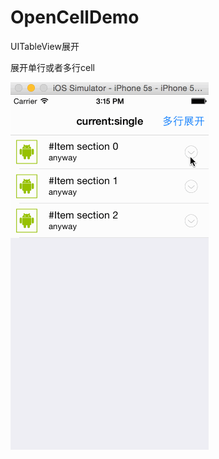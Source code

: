 # OpenCellDemo
UITableView展开

展开单行或者多行cell

![image](https://github.com/K-Kevin/OpenCellDemo/blob/master/ScreenShot/Untitled.gif)
